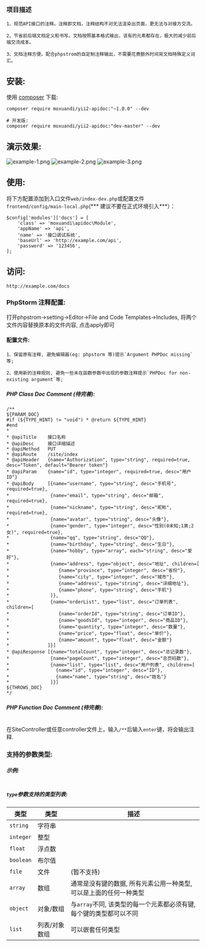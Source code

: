 ### 项目描述

    1、规范API接口的注释。注释即文档，注释结构不对无法渲染出页面，更无法与对接方交流。

    2、节省前后端文档定义和书写。文档按照基本格式输出，该有的元素都存在，极大的减少前后端交流成本。

    3、文档注释方便。配合phpstrom的自定制注释输出，不需要花费额外时间背文档特殊定义词汇。

安装:
------------
使用 [composer](http://getcomposer.org/download/) 下载:
```
composer require moxuandi/yii2-apidoc:"~1.0.0" --dev

# 开发版:
composer require moxuandi/yii2-apidoc:"dev-master" --dev
```

演示效果:
------------

![example-1.png](dist/example-1.png)
![example-2.png](dist/example-2.png)
![example-3.png](dist/example-3.png)


使用:
------------

将下方配置添加到入口文件`web/index-dev.php`或配置文件`frontend/config/main-local.php`(*** 建议不要在正式环境引入***）：

```
$config['modules']['docs'] = [
    'class' => 'moxuandi\apidoc\Module',
    'appName' => 'api',
    'name' => '接口调试系统',
    'baseUrl' => 'http://example.com/api',
    'password' => '123456',
];
```

访问:
------------

`http://example.com/docs`

### PhpStorm 注释配置:

打开phpstrom->setting->Editor->File and Code Templates->Includes, 将两个文件内容替换原本的文件内容, 点击apply即可

#### 配置文件:

    1、保留原有注释, 避免编辑器(eg: phpstorm 等)提示`Argument PHPDoc missing`等;

    2、使用新的注释规则, 避免一些未在函数参数中出现的参数注释提示`PHPDoc for non-existing argument`等;

##### PHP Class Doc Comment (待完善):

```
/**
${PARAM_DOC}
#if (${TYPE_HINT} != "void") * @return ${TYPE_HINT}
#end
*
* @apiTitle    接口名称
* @apiDesc     接口详细描述
* @apiMethod   PUT
* @apiRoute    /site/index
* @apiHeader   {name="Authorization", type="string", required=true, desc="Token", default="Bearer token"}
* @apiParam    {name="id", type="integer", required=true, desc="用户ID"}
* @apiBody     [{name="username", type="string", desc="手机号", required=true},
*               {name="email", type="string", desc="邮箱", required=true},
*               {name="nickname", type="string", desc="昵称", required=true},
*               {name="avatar", type="string", desc="头像"},
*               {name="gender", type="integer", desc="性别(0未知;1男;2女)", required=true},
*               {name="qq", type="string", desc="QQ"},
*               {name="birthday", type="string", desc="生日"},
*               {name="hobby", type="array", each="string", desc="爱好"},
*               {name="address", type="object", desc="地址", children=[
*                  {name="province", type="integer", desc="省份"},
*                  {name="city", type="integer", desc="城市"},
*                  {name="address", type="string", desc="详细地址"},
*                  {name="phone", type="string", desc="手机"}
*               ]},
*               {name="orderList", type="list", desc="订单列表", children=[
*                  {name="orderId", type="string", desc="订单ID"},
*                  {name="goodsId", type="integer", desc="商品ID"},
*                  {name="quantity", type="integer", desc="数量"},
*                  {name="price", type="float", desc="单价"},
*                  {name="amount", type="float", desc="金额"}
*              ]}]
* @apiResponse [{name="totalCount", type="integer", desc="总记录数"},
*               {name="pageCount", type="integer", desc="总页码数"},
*               {name="list", type="list", desc="用户列表", children=[
*                 {name="id", type="integer", desc="ID"},
*                 {name="name", type="string", desc="姓名"}
*               ]}]
${THROWS_DOC}
*/
```

##### PHP Function Doc Comment (待完善):

```
```

在SiteController或任意controller文件上，输入`/**`后输入`enter`键，将会输出注释.

### 支持的参数类型:

##### 示例:

```

```

##### `type`参数支持的类型列表:

|  类型   | 类型  | 描述  |
|  ----  | ----  | ----  |
| `string`  | 字符串 |  |
| `integer`  | 整型 |  |
| `float`  | 浮点数 |  |
| `boolean`  | 布尔值 |  |
| `file`  | 文件 | (暂不支持) |
| `array`  | 数组 | 通常是没有键的数据, 所有元素公用一种类型, 可以是上面的任何一种类型 |
| `object`  | 对象/数组 | 与`array`不同, 该类型的每一个元素都必须有键, 每个键的类型都可以不同 |
| `list`  | 列表/对象数组 | 可以嵌套任何类型 |

